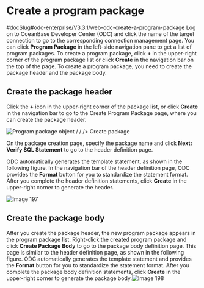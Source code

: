 Create a program package 
=============================================
#docSlug#odc-enterprise/V3.3.1/web-odc-create-a-program-package
Log on to OceanBase Developer Center (ODC) and click the name of the target connection to go to the corresponding connection management page. You can click **Program Package** in the left-side navigation pane to get a list of program packages. To create a program package, click **+** in the upper-right corner of the program package list or click **Create** in the navigation bar on the top of the page. To create a program package, you need to create the package header and the package body. 

Create the package header 
----------------------------------

Click the **+** icon in the upper-right corner of the package list, or click **Create** in the navigation bar to go to the Create Program Package page, where you can create the package header. 

![Program package object / / /> Create package](https://help-static-aliyun-doc.aliyuncs.com/assets/img/en-US/3140269361/p326070.png)

On the package creation page, specify the package name and click **Next: Verify SQL Statement** to go to the header definition page. 

ODC automatically generates the template statement, as shown in the following figure. In the navigation bar of the header definition page, ODC provides the **Format** button for you to standardize the statement format. After you complete the header definition statements, click **Create** in the upper-right corner to generate the header.

![Image 197](https://help-static-aliyun-doc.aliyuncs.com/assets/img/en-US/2178659361/p241381.png)

Create the package body 
--------------------------------

After you create the package header, the new program package appears in the program package list. Right-click the created program package and click **Create Package Body** to go to the package body definition page. This page is similar to the header definition page, as shown in the following figure. ODC automatically generates the template statement and provides the **Format** button for you to standardize the statement format. After you complete the package body definition statements, click **Create** in the upper-right corner to generate the package body.![Image 198](https://help-static-aliyun-doc.aliyuncs.com/assets/img/en-US/2178659361/p241382.png)

